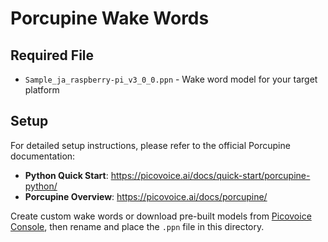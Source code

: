 # Porcupine Wake Words

## Required File

- `Sample_ja_raspberry-pi_v3_0_0.ppn` - Wake word model for your target platform

## Setup

For detailed setup instructions, please refer to the official Porcupine documentation:
- **Python Quick Start**: https://picovoice.ai/docs/quick-start/porcupine-python/
- **Porcupine Overview**: https://picovoice.ai/docs/porcupine/

Create custom wake words or download pre-built models from [Picovoice Console](https://console.picovoice.ai/), then rename and place the `.ppn` file in this directory.